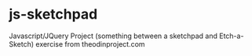 # js-sketchpad
Javascript/JQuery Project (something between a sketchpad and Etch-a-Sketch) exercise from theodinproject.com
